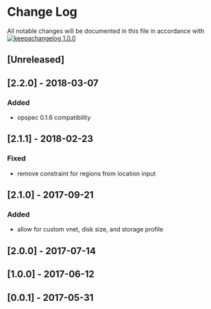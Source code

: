 # Change Log

All notable changes will be documented in this file in
accordance with [![keepachangelog 1.0.0](https://img.shields.io/badge/keepachangelog-1.0.0-brightgreen.svg)](http://keepachangelog.com/en/1.0.0/)

## \[Unreleased]

## \[2.2.0] - 2018-03-07

### Added

- opspec 0.1.6 compatibility

## \[2.1.1] - 2018-02-23

### Fixed
- remove constraint for regions from location input

## \[2.1.0] - 2017-09-21

### Added
- allow for custom vnet, disk size, and storage profile

## \[2.0.0] - 2017-07-14

## \[1.0.0] - 2017-06-12

## \[0.0.1] - 2017-05-31

